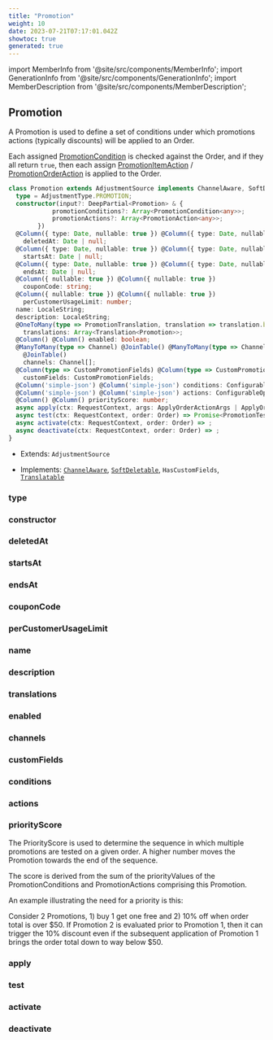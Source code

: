 ```yaml
---
title: "Promotion"
weight: 10
date: 2023-07-21T07:17:01.042Z
showtoc: true
generated: true
---
```

<!-- This file was generated from the Vendure source. Do not modify. Instead, re-run the "docs:build" script -->
import MemberInfo from '@site/src/components/MemberInfo';
import GenerationInfo from '@site/src/components/GenerationInfo';
import MemberDescription from '@site/src/components/MemberDescription';


## Promotion

<GenerationInfo sourceFile="packages/core/src/entity/promotion/promotion.entity.ts" sourceLine="57" packageName="@vendure/core" />

A Promotion is used to define a set of conditions under which promotions actions (typically discounts)
will be applied to an Order.

Each assigned <a href='/docs/reference/typescript-api/promotions/promotion-condition#promotioncondition'>PromotionCondition</a> is checked against the Order, and if they all return `true`,
then each assign <a href='/docs/reference/typescript-api/promotions/promotion-action#promotionitemaction'>PromotionItemAction</a> / <a href='/docs/reference/typescript-api/promotions/promotion-action#promotionorderaction'>PromotionOrderAction</a> is applied to the Order.

```ts title="Signature"
class Promotion extends AdjustmentSource implements ChannelAware, SoftDeletable, HasCustomFields, Translatable {
  type = AdjustmentType.PROMOTION;
  constructor(input?: DeepPartial<Promotion> & {
            promotionConditions?: Array<PromotionCondition<any>>;
            promotionActions?: Array<PromotionAction<any>>;
        })
  @Column({ type: Date, nullable: true }) @Column({ type: Date, nullable: true })
    deletedAt: Date | null;
  @Column({ type: Date, nullable: true }) @Column({ type: Date, nullable: true })
    startsAt: Date | null;
  @Column({ type: Date, nullable: true }) @Column({ type: Date, nullable: true })
    endsAt: Date | null;
  @Column({ nullable: true }) @Column({ nullable: true })
    couponCode: string;
  @Column({ nullable: true }) @Column({ nullable: true })
    perCustomerUsageLimit: number;
  name: LocaleString;
  description: LocaleString;
  @OneToMany(type => PromotionTranslation, translation => translation.base, { eager: true }) @OneToMany(type => PromotionTranslation, translation => translation.base, { eager: true })
    translations: Array<Translation<Promotion>>;
  @Column() @Column() enabled: boolean;
  @ManyToMany(type => Channel) @JoinTable() @ManyToMany(type => Channel)
    @JoinTable()
    channels: Channel[];
  @Column(type => CustomPromotionFields) @Column(type => CustomPromotionFields)
    customFields: CustomPromotionFields;
  @Column('simple-json') @Column('simple-json') conditions: ConfigurableOperation[];
  @Column('simple-json') @Column('simple-json') actions: ConfigurableOperation[];
  @Column() @Column() priorityScore: number;
  async apply(ctx: RequestContext, args: ApplyOrderActionArgs | ApplyOrderItemActionArgs | ApplyShippingActionArgs, state?: PromotionState) => Promise<Adjustment | undefined>;
  async test(ctx: RequestContext, order: Order) => Promise<PromotionTestResult>;
  async activate(ctx: RequestContext, order: Order) => ;
  async deactivate(ctx: RequestContext, order: Order) => ;
}
```
* Extends: <code>AdjustmentSource</code>


* Implements: <code><a href='/docs/reference/typescript-api/entities/interfaces#channelaware'>ChannelAware</a></code>, <code><a href='/docs/reference/typescript-api/entities/interfaces#softdeletable'>SoftDeletable</a></code>, <code>HasCustomFields</code>, <code><a href='/docs/reference/typescript-api/entities/interfaces#translatable'>Translatable</a></code>



<div className="members-wrapper">

### type

<MemberInfo kind="property" type=""   />


### constructor

<MemberInfo kind="method" type="(input?: DeepPartial&#60;<a href='/docs/reference/typescript-api/entities/promotion#promotion'>Promotion</a>&#62; &#38; {             promotionConditions?: Array&#60;<a href='/docs/reference/typescript-api/promotions/promotion-condition#promotioncondition'>PromotionCondition</a>&#60;any&#62;&#62;;             promotionActions?: Array&#60;<a href='/docs/reference/typescript-api/promotions/promotion-action#promotionaction'>PromotionAction</a>&#60;any&#62;&#62;;         }) => Promotion"   />


### deletedAt

<MemberInfo kind="property" type="Date | null"   />


### startsAt

<MemberInfo kind="property" type="Date | null"   />


### endsAt

<MemberInfo kind="property" type="Date | null"   />


### couponCode

<MemberInfo kind="property" type="string"   />


### perCustomerUsageLimit

<MemberInfo kind="property" type="number"   />


### name

<MemberInfo kind="property" type="LocaleString"   />


### description

<MemberInfo kind="property" type="LocaleString"   />


### translations

<MemberInfo kind="property" type="Array&#60;Translation&#60;<a href='/docs/reference/typescript-api/entities/promotion#promotion'>Promotion</a>&#62;&#62;"   />


### enabled

<MemberInfo kind="property" type="boolean"   />


### channels

<MemberInfo kind="property" type="<a href='/docs/reference/typescript-api/entities/channel#channel'>Channel</a>[]"   />


### customFields

<MemberInfo kind="property" type="CustomPromotionFields"   />


### conditions

<MemberInfo kind="property" type="ConfigurableOperation[]"   />


### actions

<MemberInfo kind="property" type="ConfigurableOperation[]"   />


### priorityScore

<MemberInfo kind="property" type="number"   />

The PriorityScore is used to determine the sequence in which multiple promotions are tested
on a given order. A higher number moves the Promotion towards the end of the sequence.

The score is derived from the sum of the priorityValues of the PromotionConditions and
PromotionActions comprising this Promotion.

An example illustrating the need for a priority is this:


Consider 2 Promotions, 1) buy 1 get one free and 2) 10% off when order total is over $50.
If Promotion 2 is evaluated prior to Promotion 1, then it can trigger the 10% discount even
if the subsequent application of Promotion 1 brings the order total down to way below $50.
### apply

<MemberInfo kind="method" type="(ctx: <a href='/docs/reference/typescript-api/request/request-context#requestcontext'>RequestContext</a>, args: ApplyOrderActionArgs | ApplyOrderItemActionArgs | ApplyShippingActionArgs, state?: PromotionState) => Promise&#60;Adjustment | undefined&#62;"   />


### test

<MemberInfo kind="method" type="(ctx: <a href='/docs/reference/typescript-api/request/request-context#requestcontext'>RequestContext</a>, order: <a href='/docs/reference/typescript-api/entities/order#order'>Order</a>) => Promise&#60;PromotionTestResult&#62;"   />


### activate

<MemberInfo kind="method" type="(ctx: <a href='/docs/reference/typescript-api/request/request-context#requestcontext'>RequestContext</a>, order: <a href='/docs/reference/typescript-api/entities/order#order'>Order</a>) => "   />


### deactivate

<MemberInfo kind="method" type="(ctx: <a href='/docs/reference/typescript-api/request/request-context#requestcontext'>RequestContext</a>, order: <a href='/docs/reference/typescript-api/entities/order#order'>Order</a>) => "   />




</div>
